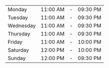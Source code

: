 ###

|           |          |     |          |
| :-------- | :------: | :-: | :------: |
| Monday    | 11:00 AM |  -  | 09:30 PM |
| Tuesday   | 11:00 AM |  -  | 09:30 PM |
| Wednesday | 11:00 AM |  -  | 09:30 PM |
| Thursday  | 11:00 AM |  -  | 09:30 PM |
| Friday    | 11:00 AM |  -  | 10:00 PM |
| Saturday  | 12:00 PM |  -  | 10:00 PM |
| Sunday    | 12:00 PM |  -  | 09:30 PM |

<style>
    table {
        margin: auto;
    }
</style>
